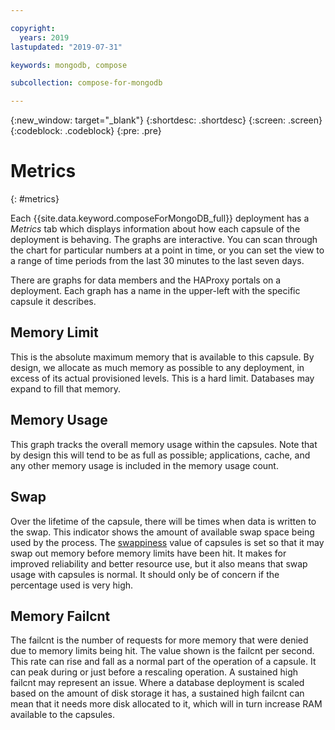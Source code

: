 ```yaml
---

copyright:
  years: 2019
lastupdated: "2019-07-31"

keywords: mongodb, compose

subcollection: compose-for-mongodb

---
```


{:new_window: target="_blank"}
{:shortdesc: .shortdesc}
{:screen: .screen}
{:codeblock: .codeblock}
{:pre: .pre}


# Metrics
{: #metrics}

Each {{site.data.keyword.composeForMongoDB_full}} deployment has a _Metrics_ tab which displays information about how each capsule of the deployment is behaving. The graphs are interactive. You can scan through the chart for particular numbers at a point in time, or you can set the view to a range of time periods from the last 30 minutes to the last seven days.

There are graphs for data members and the HAProxy portals on a deployment. Each graph has a name in the upper-left with the specific capsule it describes. 

## Memory Limit

This is the absolute maximum memory that is available to this capsule. By design, we allocate as much memory as possible to any deployment, in excess of its actual provisioned levels. This is a hard limit. Databases may expand to fill that memory.

## Memory Usage

This graph tracks the overall memory usage within the capsules. Note that by design this will tend to be as full as possible; applications, cache, and any other memory usage is included in the memory usage count.

## Swap

Over the lifetime of the capsule, there will be times when data is written to the swap. This indicator shows the amount of available swap space being used by the process. The [swappiness](https://en.wikipedia.org/wiki/Swappiness) value of capsules is set so that it may swap out memory before memory limits have been hit. It makes for improved reliability and better resource use, but it also means that swap usage with capsules is normal. It should only be of concern if the percentage used is very high. 

## Memory Failcnt

The failcnt is the number of requests for more memory that were denied due to memory limits being hit. The value shown is the failcnt per second. This rate can rise and fall as a normal part of the operation of a capsule. It can peak during or just before a rescaling operation. A sustained high failcnt may represent an issue. Where a database deployment is scaled based on the amount of disk storage it has, a sustained high failcnt can mean that it needs more disk allocated to it, which will in turn increase RAM available to the capsules.